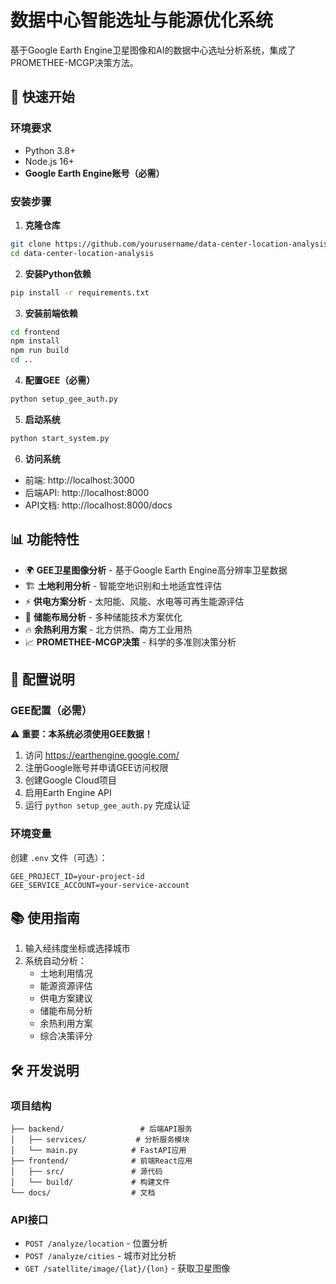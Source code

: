 # 数据中心智能选址与能源优化系统

基于Google Earth Engine卫星图像和AI的数据中心选址分析系统，集成了PROMETHEE-MCGP决策方法。

## 🚀 快速开始

### 环境要求
- Python 3.8+
- Node.js 16+
- **Google Earth Engine账号（必需）**

### 安装步骤

1. **克隆仓库**
```bash
git clone https://github.com/yourusername/data-center-location-analysis.git
cd data-center-location-analysis
```

2. **安装Python依赖**
```bash
pip install -r requirements.txt
```

3. **安装前端依赖**
```bash
cd frontend
npm install
npm run build
cd ..
```

4. **配置GEE（必需）**
```bash
python setup_gee_auth.py
```

5. **启动系统**
```bash
python start_system.py
```

6. **访问系统**
- 前端: http://localhost:3000
- 后端API: http://localhost:8000
- API文档: http://localhost:8000/docs

## 📊 功能特性

- 🌍 **GEE卫星图像分析** - 基于Google Earth Engine高分辨率卫星数据
- 🏗️ **土地利用分析** - 智能空地识别和土地适宜性评估
- ⚡ **供电方案分析** - 太阳能、风能、水电等可再生能源评估
- 🔋 **储能布局分析** - 多种储能技术方案优化
- 🔥 **余热利用方案** - 北方供热、南方工业用热
- 📈 **PROMETHEE-MCGP决策** - 科学的多准则决策分析

## 🔧 配置说明

### GEE配置（必需）
⚠️ **重要：本系统必须使用GEE数据！**

1. 访问 https://earthengine.google.com/
2. 注册Google账号并申请GEE访问权限
3. 创建Google Cloud项目
4. 启用Earth Engine API
5. 运行 `python setup_gee_auth.py` 完成认证

### 环境变量
创建 `.env` 文件（可选）：
```
GEE_PROJECT_ID=your-project-id
GEE_SERVICE_ACCOUNT=your-service-account
```

## 📚 使用指南

1. 输入经纬度坐标或选择城市
2. 系统自动分析：
   - 土地利用情况
   - 能源资源评估
   - 供电方案建议
   - 储能布局分析
   - 余热利用方案
   - 综合决策评分

## 🛠️ 开发说明

### 项目结构
```
├── backend/                 # 后端API服务
│   ├── services/           # 分析服务模块
│   └── main.py            # FastAPI应用
├── frontend/              # 前端React应用
│   ├── src/               # 源代码
│   └── build/             # 构建文件
└── docs/                  # 文档
```

### API接口
- `POST /analyze/location` - 位置分析
- `POST /analyze/cities` - 城市对比分析
- `GET /satellite/image/{lat}/{lon}` - 获取卫星图像
